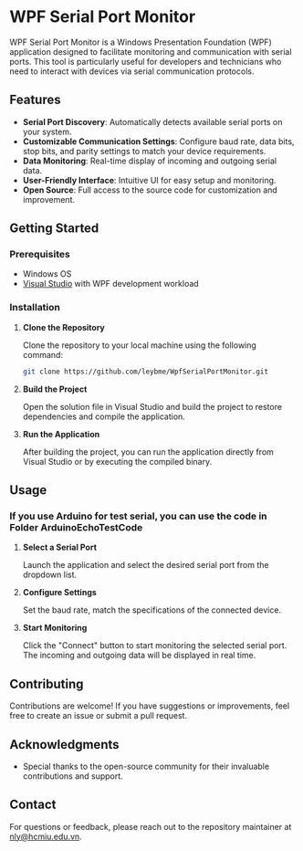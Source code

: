 # WPF Serial Port Monitor

WPF Serial Port Monitor is a Windows Presentation Foundation (WPF) application designed to facilitate monitoring and communication with serial ports. This tool is particularly useful for developers and technicians who need to interact with devices via serial communication protocols.

## Features

- **Serial Port Discovery**: Automatically detects available serial ports on your system.
- **Customizable Communication Settings**: Configure baud rate, data bits, stop bits, and parity settings to match your device requirements.
- **Data Monitoring**: Real-time display of incoming and outgoing serial data.
- **User-Friendly Interface**: Intuitive UI for easy setup and monitoring.
- **Open Source**: Full access to the source code for customization and improvement.

## Getting Started

### Prerequisites

- Windows OS
- [Visual Studio](https://visualstudio.microsoft.com/) with WPF development workload

### Installation

1. **Clone the Repository**

   Clone the repository to your local machine using the following command:

   ```bash
   git clone https://github.com/leybme/WpfSerialPortMonitor.git
   ```

2. **Build the Project**

   Open the solution file in Visual Studio and build the project to restore dependencies and compile the application.

3. **Run the Application**

   After building the project, you can run the application directly from Visual Studio or by executing the compiled binary.

## Usage
### If you use Arduino for test serial, you can use the code in Folder ArduinoEchoTestCode

1. **Select a Serial Port**

   Launch the application and select the desired serial port from the dropdown list.

2. **Configure Settings**

   Set the baud rate,  match the specifications of the connected device.

3. **Start Monitoring**

   Click the "Connect" button to start monitoring the selected serial port. The incoming and outgoing data will be displayed in real time.

## Contributing

Contributions are welcome! If you have suggestions or improvements, feel free to create an issue or submit a pull request.

## Acknowledgments

- Special thanks to the open-source community for their invaluable contributions and support.

## Contact

For questions or feedback, please reach out to the repository maintainer at [nly@hcmiu.edu.vn](mailto:nly@hcmiu.edu.vn).

